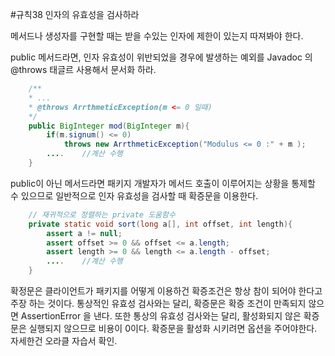 

#규칙38 인자의 유효성을 검사하라

메서드나 생성자를 구현할 때는 받을 수있는 인자에 제한이 있는지 따져봐야 한다.

public 메서드라면, 인자 유효성이 위반되었을 경우에 발생하는 예외를 Javadoc 의
@throws 태글르 사용해서 문서화 하라.

```java
	/**
	* ...
	* @throws ArrthmeticException(m <= 0 일때)
	*/
	public BigInteger mod(BigInteger m){
		if(m.signum() <= 0)
			throws new ArrthmeticException("Modulus <= 0 :" + m );
		....	//계산 수행
	}

```

public이 아닌 메서드라면 패키지 개발자가 메서드 호출이 이루어지는 상황을 통제할 수
있으므로 일반적으로 인자 유효성을 검사할 때 확증문을 이용한다.

```java
	// 재귀적으로 정렬하는 private 도움함수
	private static void sort(long a[], int offset, int length){
		assert a != null;	
		assert offset >= 0 && offset <= a.length;
		assert length >= 0 && length <= a.length - offset;
		....	//계산 수행
	}
``` 

확정문은 클라이언트가 패키지를 어떻게 이용하건 확증조건은 항상 참이 되어야 한다고 주장
하는 것이다. 통상적인 유효성 검사와는 달리, 확증문은 확증 조건이 만족되지 않으면
AssertionError 을 낸다. 또한 통상의 유효성 검사와는 달리, 활성화되지 않은 확증문은
실행되지 않으므로 비용이 0이다.
확증문을 활성화 시키려면 옵션을 주어야한다. 자세한건 오라클 자습서 확인.



